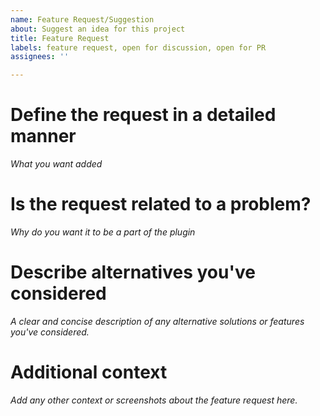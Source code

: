 ```yaml
---
name: Feature Request/Suggestion
about: Suggest an idea for this project
title: Feature Request
labels: feature request, open for discussion, open for PR
assignees: ''

---
```


# Define the request in a detailed manner
*What you want added*

# Is the request related to a problem?
*Why do you want it to be a part of the plugin*

# Describe alternatives you've considered
*A clear and concise description of any alternative solutions or features you've considered.*

# Additional context
*Add any other context or screenshots about the feature request here.*
